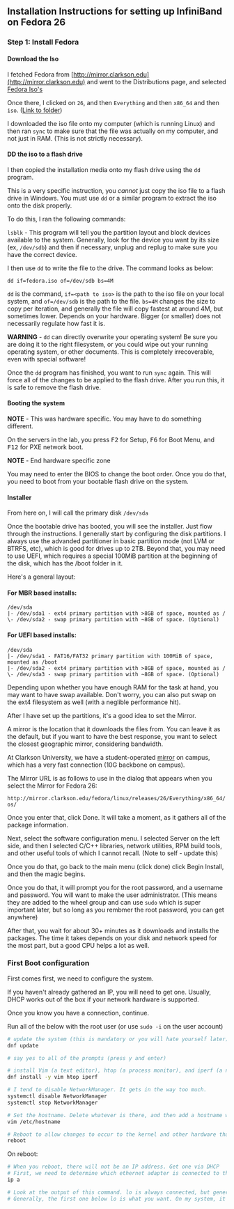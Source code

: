 ## Installation Instructions for setting up InfiniBand on Fedora 26

### Step 1: Install Fedora

#### Download the Iso

I fetched Fedora from [http://mirror.clarkson.edu](http://mirror.clarkson.edu) and went to the Distributions page, and selected [Fedora Iso's](http://mirror.clarkson.edu/fedora/linux/releases/)

Once there, I clicked on ```26```, and then ```Everything``` and then ```x86_64``` and then ```iso```. ([Link to folder](http://mirror.clarkson.edu/fedora/linux/releases/26/Everything/x86_64/iso))

I downloaded the iso file onto my computer (which is running Linux) and then ran ```sync``` to make sure that the file was actually on my computer, and not just in RAM. (This is not strictly necessary).

#### DD the iso to a flash drive

I then copied the installation media onto my flash drive using the ```dd``` program.

This is a very specific instruction, you *cannot* just copy the iso file to a flash drive in Windows. You must use ```dd``` or a similar program to extract the iso onto the disk properly.

To do this, I ran the following commands:

```lsblk``` - This program will tell you the partition layout and block devices available to the system. Generally, look for the device you want by its size (ex, ```/dev/sdb```) and then if necessary, unplug and replug to make sure you have the correct device.

I then use ```dd``` to write the file to the drive. The command looks as below:

```dd if=fedora.iso of=/dev/sdb bs=4M```

```dd``` is the command, ```if=<path to iso>``` is the path to the iso file on your local system, and ```of=/dev/sdb``` is the path to the file. ```bs=4M``` changes the size to copy per iteration, and generally the file will copy fastest at around 4M, but sometimes lower. Depends on your hardware. Bigger (or smaller) does not necessarily regulate how fast it is.

**WARNING** - ```dd``` can directly overwrite your operating system! Be sure you are doing it to the right filesystem, or you could wipe out your running operating system, or other documents. This is completely irrecoverable, even with special software!

Once the ```dd``` program has finished, you want to run ```sync``` again. This will force all of the changes to be applied to the flash drive. After you run this, it is safe to remove the flash drive.

#### Booting the system

**NOTE** - This was hardware specific. You may have to do something different.

On the servers in the lab, you press <kbd>F2</kbd> for Setup, <kbd>F6</kbd> for Boot Menu, and <kbd>F12</kbd> for PXE network boot.

**NOTE** - End hardware specific zone

You may need to enter the BIOS to change the boot order. Once you do that, you need to boot from your bootable flash drive on the system.

#### Installer

From here on, I will call the primary disk ```/dev/sda```

Once the bootable drive has booted, you will see the installer. Just flow through the instructions. I generally start by configuring the disk partitions. I always use the advanded partitioner in basic partition mode (not LVM or BTRFS, etc), which is good for drives up to 2TB. Beyond that, you may need to use UEFI, which requires a special 100MiB partition at the beginning of the disk, which has the /boot folder in it.

Here's a general layout:

#### For MBR based installs:

```
/dev/sda
|- /dev/sda1 - ext4 primary partition with >8GB of space, mounted as /
\- /dev/sda2 - swap primary partition with ~8GB of space. (Optional)
```

#### For UEFI based installs:

```
/dev/sda
|- /dev/sda1 - FAT16/FAT32 primary partition with 100MiB of space, mounted as /boot
|- /dev/sda2 - ext4 primary partition with >8GB of space, mounted as /
\- /dev/sda3 - swap primary partition with ~8GB of space. (Optional)
```

Depending upon whether you have enough RAM for the task at hand, you may want to have swap available. Don't worry, you can also put swap on the ext4 filesystem as well (with a neglible performance hit).

After I have set up the partitions, it's a good idea to set the Mirror.

A mirror is the location that it downloads the files from. You can leave it as the default, but if you want to have the best response, you want to select the closest geographic mirror, considering bandwidth.

At Clarkson University, we have a student-operated [mirror](http://mirror.clarkson.edu) on campus, which has a very fast connection (10G backbone on campus).

The Mirror URL is as follows to use in the dialog that appears when you select the Mirror for Fedora 26:

```http://mirror.clarkson.edu/fedora/linux/releases/26/Everything/x86_64/os/```

Once you enter that, click Done. It will take a moment, as it gathers all of the package information.

Next, select the software configuration menu. I selected Server on the left side, and then I selected C/C++ libraries, network utilities, RPM build tools, and other useful tools of which I cannot recall. (Note to self - update this)

Once you do that, go back to the main menu (click done) click Begin Install, and then the magic begins.

Once you do that, it will prompt you for the root password, and a username and password. You will want to make the user administrator. (This means they are added to the wheel group and can use ```sudo``` which is super important later, but so long as you rembmer the root password, you can get anywhere)

After that, you wait for about 30+ minutes as it downloads and installs the packages. The time it takes depends on your disk and network speed for the most part, but a good CPU helps a lot as well.

### First Boot configuration

First comes first, we need to configure the system.

If you haven't already gathered an IP, you will need to get one. Usually, DHCP works out of the box if your network hardware is supported.

Once you know you have a connection, continue.

Run all of the below with the root user (or use ```sudo -i``` on the user account)

```bash
# update the system (this is mandatory or you will hate yourself later)
dnf update

# say yes to all of the prompts (press y and enter)

# install Vim (a text editor), htop (a process monitor), and iperf (a network bandwidth tester)
dnf install -y vim htop iperf

# I tend to disable NetworkManager. It gets in the way too much.
systemctl disable NetworkManager
systemctl stop NetworkManager

# Set the hostname. Delete whatever is there, and then add a hostname which does not start with a number and contains only alphanumeric characters or dashes. No whitespace
vim /etc/hostname

# Reboot to allow changes to occur to the kernel and other hardware that was just updated above
reboot
```

On reboot:

```bash
# When you reboot, there will not be an IP address. Get one via DHCP
# First, we need to determine which ethernet adapter is connected to the internet.
ip a

# Look at the output of this command. lo is always connected, but generally en(p)#(s)#(f)# will be ethernet (where # is generally a number)
# Generally, the first one below lo is what you want. On my system, it's ens2f0

```
